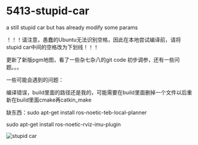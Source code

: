 # 5413-stupid-car
a still stupid car but has already modify some params

！！！请注意，愚蠢的Ubuntu无法识别空格，因此在本地尝试编译前，请将stupid car中间的空格改为下划线！！！



 更新了新版pgm地图，看了一些杂七杂八的git code 初步调参，还有一些问题。。。
 
 一些可能会遇到的问题：
 
 编译错误，build里面的路径还是我的，可能需要在build里面删掉一个文件以后重新在build里面cmake再catkin_make
 
 缺东西：sudo apt-get install ros-noetic-teb-local-planner
 
 sudo apt-get install ros-noetic-rviz-imu-plugin

![stupid car](https://github.com/TheBestGroup11/5413-stupid-car/assets/147392750/9c5f721d-8c2a-4c97-a20f-8a8fc7602786)
